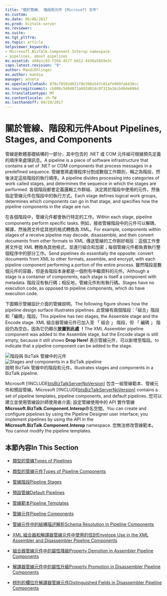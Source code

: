 ```yaml
---
title: "關於管線、 階段和元件 |Microsoft 文件"
ms.custom: 
ms.date: 06/08/2017
ms.prod: biztalk-server
ms.reviewer: 
ms.suite: 
ms.tgt_pltfrm: 
ms.topic: article
helpviewer_keywords:
- Microsoft.BizTalk.Component.Interop namespace
- pipelines, about pipelines
ms.assetid: a98e1c93-f264-4577-bd12-4430a5859e3c
caps.latest.revision: "9"
author: MandiOhlinger
ms.author: mandia
manager: anneta
ms.openlocfilehash: 070c785924021f8e398a547c01afe969fa6430cc
ms.sourcegitcommit: cb908c540d8f1a692d01dc8f313e16cb4b4e696d
ms.translationtype: MT
ms.contentlocale: zh-TW
ms.lasthandoff: 09/20/2017
---
```

# <a name="about-pipelines-stages-and-components"></a><span data-ttu-id="1fe7f-102">關於管線、階段和元件</span><span class="sxs-lookup"><span data-stu-id="1fe7f-102">About Pipelines, Stages, and Components</span></span>
<span data-ttu-id="1fe7f-103">管線是軟體基礎結構的一部分，其中包含的 .NET 或 COM 元件組可根據預先定義的順序來處理訊息。</span><span class="sxs-lookup"><span data-stu-id="1fe7f-103">A pipeline is a piece of software infrastructure that contains a set of .NET or COM components that process messages in a predefined sequence.</span></span> <span data-ttu-id="1fe7f-104">管線會將處理程序分割成數個工作類別，稱之為階段，然後決定這些階段的執行順序。</span><span class="sxs-lookup"><span data-stu-id="1fe7f-104">A pipeline divides processing into categories of work called stages, and determines the sequence in which the stages are performed.</span></span> <span data-ttu-id="1fe7f-105">各個階段都會定義邏輯工作群組、決定將於階段中使用的元件，然後指定管線元件在階段中的執行方式。</span><span class="sxs-lookup"><span data-stu-id="1fe7f-105">Each stage defines logical work groups, determines which components can go in that stage, and specifies how the pipeline components in the stage are run.</span></span>  
  
 <span data-ttu-id="1fe7f-106">在各個階段中，管線元件都會執行特定的工作。</span><span class="sxs-lookup"><span data-stu-id="1fe7f-106">Within each stage, pipeline components perform specific tasks.</span></span> <span data-ttu-id="1fe7f-107">例如，接收管線階段中的元件可以解碼、解譯，然後將文件從其他的格式轉換為 XML。</span><span class="sxs-lookup"><span data-stu-id="1fe7f-107">For example, components within stages of a receive pipeline may decode, disassemble, and then convert documents from other formats to XML.</span></span> <span data-ttu-id="1fe7f-108">傳送管線的工作剛好相反：這個工作會將文件從 XML 轉換為其他格式，並進行組合和加密；每個管線元件都負責執行整個程序中的部分工作。</span><span class="sxs-lookup"><span data-stu-id="1fe7f-108">Send pipelines do essentially the opposite: convert documents from XML to other formats, assemble, and encrypt, with each pipeline component performing a portion of the entire process.</span></span> <span data-ttu-id="1fe7f-109">雖然階段是數個元件的容器，但是各階段本身都是一個附有中繼資料的元件。</span><span class="sxs-lookup"><span data-stu-id="1fe7f-109">Although a stage is a container of components, each stage is itself a component with metadata.</span></span> <span data-ttu-id="1fe7f-110">階段沒有執行碼；相反地，管線元件則有執行碼。</span><span class="sxs-lookup"><span data-stu-id="1fe7f-110">Stages have no execution code, as opposed to pipeline components, which do have execution code.</span></span>  
  
 <span data-ttu-id="1fe7f-111">下圖顯示管線設計介面的管線說明。</span><span class="sxs-lookup"><span data-stu-id="1fe7f-111">The following figure shows how the pipeline design surface illustrates pipelines.</span></span> <span data-ttu-id="1fe7f-112">此管線有兩個階段：「組合」階段和「編碼」階段。</span><span class="sxs-lookup"><span data-stu-id="1fe7f-112">This pipeline has two stages, the Assemble stage and the Encode stage.</span></span> <span data-ttu-id="1fe7f-113">XML 組合器管線元件已加入至 「 組合 」 階段，但 「 編碼 」 階段仍為空白，因為它仍顯示**放置到此處 ！**</span><span class="sxs-lookup"><span data-stu-id="1fe7f-113">The XML Assembler pipeline component was added to the Assemble stage, but the Encode stage is still empty, because it still shows **Drop Here!**</span></span> <span data-ttu-id="1fe7f-114">表示管線元件，可以新增至階段。</span><span class="sxs-lookup"><span data-stu-id="1fe7f-114">to indicate that a pipeline component can be added to the stage.</span></span>  
  
 <span data-ttu-id="1fe7f-115">![階段與 BizTalk 管線中的元件](../core/media/ebiz-pipe-stages02.gif "ebiz_pipe_stages02")</span><span class="sxs-lookup"><span data-stu-id="1fe7f-115">![Stages and components in a BizTalk pipeline](../core/media/ebiz-pipe-stages02.gif "ebiz_pipe_stages02")</span></span>  
<span data-ttu-id="1fe7f-116">說明 BizTalk 管線中的階段和元件。</span><span class="sxs-lookup"><span data-stu-id="1fe7f-116">Illustrates stages and components in a BizTalk pipeline.</span></span>  
  
 <span data-ttu-id="1fe7f-117">Microsoft [!INCLUDE[btsBizTalkServerNoVersion](../includes/btsbiztalkservernoversion-md.md)] 包含一組管線範本、管線元件和預設管線。</span><span class="sxs-lookup"><span data-stu-id="1fe7f-117">Microsoft [!INCLUDE[btsBizTalkServerNoVersion](../includes/btsbiztalkservernoversion-md.md)] contains a set of pipeline templates, pipeline components, and default pipelines.</span></span> <span data-ttu-id="1fe7f-118">您可以建立並使用管線設計師使用者介面; 設定管線使用中的 API 實作管線**Microsoft.BizTalk.Component.Interop**命名空間。</span><span class="sxs-lookup"><span data-stu-id="1fe7f-118">You can create and configure pipelines by using the Pipeline Designer user interface; you implement pipelines by using the API in the **Microsoft.BizTalk.Component.Interop** namespace.</span></span> <span data-ttu-id="1fe7f-119">您無法修改管線範本。</span><span class="sxs-lookup"><span data-stu-id="1fe7f-119">You cannot modify the pipeline templates.</span></span>  
  
## <a name="in-this-section"></a><span data-ttu-id="1fe7f-120">本節內容</span><span class="sxs-lookup"><span data-stu-id="1fe7f-120">In This Section</span></span>  
  
-   [<span data-ttu-id="1fe7f-121">類型的管線</span><span class="sxs-lookup"><span data-stu-id="1fe7f-121">Types of Pipelines</span></span>](../core/types-of-pipelines.md)  
  
-   [<span data-ttu-id="1fe7f-122">類型的管線元件</span><span class="sxs-lookup"><span data-stu-id="1fe7f-122">Types of Pipeline Components</span></span>](../core/types-of-pipeline-components.md)  
  
-   [<span data-ttu-id="1fe7f-123">管線階段</span><span class="sxs-lookup"><span data-stu-id="1fe7f-123">Pipeline Stages</span></span>](../core/pipeline-stages.md)  
  
-   [<span data-ttu-id="1fe7f-124">預設管線</span><span class="sxs-lookup"><span data-stu-id="1fe7f-124">Default Pipelines</span></span>](../core/default-pipelines.md)  
  
-   [<span data-ttu-id="1fe7f-125">管線範本</span><span class="sxs-lookup"><span data-stu-id="1fe7f-125">Pipeline Templates</span></span>](../core/pipeline-templates.md)  
  
-   [<span data-ttu-id="1fe7f-126">管線元件</span><span class="sxs-lookup"><span data-stu-id="1fe7f-126">Pipeline Components</span></span>](../core/pipeline-components.md)  
  
-   [<span data-ttu-id="1fe7f-127">管線元件中的結構描述解析</span><span class="sxs-lookup"><span data-stu-id="1fe7f-127">Schema Resolution in Pipeline Components</span></span>](../core/schema-resolution-in-pipeline-components.md)  
  
-   [<span data-ttu-id="1fe7f-128">XML 組合器和解譯器管線元件中使用的信封</span><span class="sxs-lookup"><span data-stu-id="1fe7f-128">Envelope Use in the XML Assembler and Disassembler Pipeline Components</span></span>](../core/envelope-use-in-the-xml-assembler-and-disassembler-pipeline-components.md)  
  
-   [<span data-ttu-id="1fe7f-129">組合器管線元件中的屬性降級</span><span class="sxs-lookup"><span data-stu-id="1fe7f-129">Property Demotion in Assembler Pipeline Components</span></span>](../core/property-demotion-in-assembler-pipeline-components.md)  
  
-   [<span data-ttu-id="1fe7f-130">解譯器管線元件中的屬性升級</span><span class="sxs-lookup"><span data-stu-id="1fe7f-130">Property Promotion in Disassembler Pipeline Components</span></span>](../core/property-promotion-in-disassembler-pipeline-components.md)  
  
-   [<span data-ttu-id="1fe7f-131">辨別的欄位在解譯器管線元件</span><span class="sxs-lookup"><span data-stu-id="1fe7f-131">Distinguished Fields in Disassembler Pipeline Components</span></span>](../core/distinguished-fields-in-disassembler-pipeline-components.md)